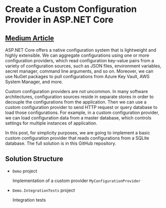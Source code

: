 # Create a Custom Configuration Provider in ASP.NET Core

## [Medium Article](https://codeburst.io/create-a-custom-configuration-provider-in-asp-net-core-cdd6a32b8ecb)

ASP.NET Core offers a native configuration system that is lightweight and highly extensible. We can aggregate configurations using one or more configuration providers, which read configuration key-value pairs from a variety of configuration sources, such as JSON files, environment variables, secret manager, command line arguments, and so on. Moreover, we can use NuGet packages to pull configurations from Azure Key Vault, AWS System Manager, and more.

Custom configuration providers are not uncommon. In many software architectures, configuration sources reside in separate stores in order to decouple the configurations from the application. Then we can use a custom configuration provider to send HTTP request or query database to load those configurations. For example, in a custom configuration provider, we can load configuration data from a master database, which controls settings for multiple instances of application.

In this post, for simplicity purposes, we are going to implement a basic custom configuration provider that reads configurations from a SQLite database. The full solution is in this GitHub repository.

## Solution Structure

- `Demo` project

  Implementation of a custom provider `MyConfigurationProvider`

- `Demo.IntegrationTests` project

  Integration tests
